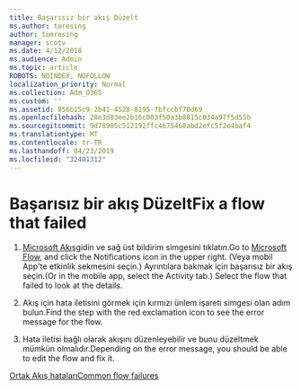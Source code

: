 ```yaml
---
title: Başarısız bir akış Düzelt
ms.author: toresing
author: tomresing
manager: scotv
ms.date: 4/12/2018
ms.audience: Admin
ms.topic: article
ROBOTS: NOINDEX, NOFOLLOW
localization_priority: Normal
ms.collection: Adm_O365
ms.custom: ''
ms.assetid: 856b15c9-2b41-4528-8195-7bfccbf78d69
ms.openlocfilehash: 28e3d83ee2b16c003f50a3b8815c034a97f5d55b
ms.sourcegitcommit: 9d78905c512192ffc4675468abd2efc5f2e4baf4
ms.translationtype: MT
ms.contentlocale: tr-TR
ms.lasthandoff: 04/23/2019
ms.locfileid: "32401312"
---
```

# <a name="fix-a-flow-that-failed"></a><span data-ttu-id="f7f97-102">Başarısız bir akış Düzelt</span><span class="sxs-lookup"><span data-stu-id="f7f97-102">Fix a flow that failed</span></span>

1. <span data-ttu-id="f7f97-103">[Microsoft Akış](https://flow.microsoft.com/)gidin ve sağ üst bildirim simgesini tıklatın.</span><span class="sxs-lookup"><span data-stu-id="f7f97-103">Go to [Microsoft Flow](https://flow.microsoft.com/), and click the Notifications icon in the upper right.</span></span> <span data-ttu-id="f7f97-104">(Veya mobil App'te etkinlik sekmesini seçin.) Ayrıntılara bakmak için başarısız bir akış seçin.</span><span class="sxs-lookup"><span data-stu-id="f7f97-104">(Or in the mobile app, select the Activity tab.) Select the flow that failed to look at the details.</span></span>
    
2. <span data-ttu-id="f7f97-105">Akış için hata iletisini görmek için kırmızı ünlem işareti simgesi olan adım bulun.</span><span class="sxs-lookup"><span data-stu-id="f7f97-105">Find the step with the red exclamation icon to see the error message for the flow.</span></span>
    
3. <span data-ttu-id="f7f97-106">Hata iletisi bağlı olarak akışını düzenleyebilir ve bunu düzeltmek mümkün olmalıdır.</span><span class="sxs-lookup"><span data-stu-id="f7f97-106">Depending on the error message, you should be able to edit the flow and fix it.</span></span> 
    
[<span data-ttu-id="f7f97-107">Ortak Akış hataları</span><span class="sxs-lookup"><span data-stu-id="f7f97-107">Common flow failures</span></span>](https://go.microsoft.com/fwlink/?linkid=872110)
  

